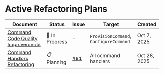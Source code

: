 # Active Refactoring Plans

| Document                                                                          | Status         | Issue                                                                | Target                                 | Created      |
| --------------------------------------------------------------------------------- | -------------- | -------------------------------------------------------------------- | -------------------------------------- | ------------ |
| [Command Code Quality Improvements](./plans/command-code-quality-improvements.md) | 🚧 In Progress | -                                                                    | `ProvisionCommand`, `ConfigureCommand` | Oct 7, 2025  |
| [Command Handlers Refactoring](./plans/command-handlers-refactoring.md)           | 📋 Planning    | [#61](https://github.com/torrust/torrust-tracker-deployer/issues/61) | All command handlers                   | Oct 28, 2025 |
